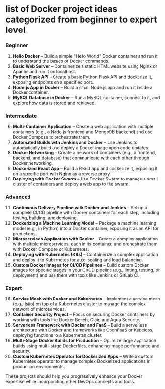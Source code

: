 <h1>list of Docker project ideas categorized from beginner to expert level</h1>

### Beginner

1. **Hello Docker** – Build a simple "Hello World" Docker container and run it to understand the basics of Docker commands.
2. **Basic Web Server** – Containerize a static HTML website using Nginx or Apache and run it on localhost.
3. **Python Flask API** – Create a basic Python Flask API and dockerize it, exposing endpoints on a specified port.
4. **Node.js App in Docker** – Build a small Node.js app and run it inside a Docker container.
5. **MySQL Database in Docker** – Run a MySQL container, connect to it, and explore how data is stored and retrieved.

### Intermediate

6. **Multi-Container Application** – Create a web application with multiple containers (e.g., a Node.js frontend and MongoDB backend) and use Docker Compose to orchestrate them.
7. **Automated Builds with Jenkins and Docker** – Use Jenkins to automatically build and deploy a Docker image upon code updates.
8. **Docker Networking** – Create a network of containers (e.g., a frontend, backend, and database) that communicate with each other through Docker networking.
9. **Dockerized React App** – Build a React app and dockerize it, exposing it on a specific port with Nginx as a reverse proxy.
10. **Deploying with Docker Swarm** – Use Docker Swarm to manage a small cluster of containers and deploy a web app to the swarm.

### Advanced

11. **Continuous Delivery Pipeline with Docker and Jenkins** – Set up a complete CI/CD pipeline with Docker containers for each step, including testing, building, and deploying.
12. **Dockerizing a Machine Learning Model** – Package a machine learning model (e.g., in Python) into a Docker container, exposing it as an API for predictions.
13. **Microservices Application with Docker** – Create a complex application with multiple microservices, each in its container, and orchestrate them with Docker Compose or Kubernetes.
14. **Deploying with Kubernetes (K8s)** – Containerize a complex application and deploy it to Kubernetes for auto-scaling and load balancing.
15. **Custom Docker Images for CI/CD Pipelines** – Build custom Docker images for specific stages in your CI/CD pipeline (e.g., linting, testing, or deployment) and use them with tools like Jenkins or GitLab CI.

### Expert

16. **Service Mesh with Docker and Kubernetes** – Implement a service mesh (e.g., Istio) on top of a Kubernetes cluster to manage the complex network of microservices.
17. **Container Security Project** – Focus on securing Docker containers by working with tools like Docker Bench, Clair, and Aqua Security.
18. **Serverless Framework with Docker and FaaS** – Build a serverless architecture with Docker and frameworks like OpenFaaS or Kubeless, deploying functions to a Kubernetes cluster.
19. **Multi-Stage Docker Builds for Production** – Optimize large application builds using multi-stage Dockerfiles, enhancing image performance and security.
20. **Custom Kubernetes Operator for Dockerized Apps** – Write a custom Kubernetes operator to manage complex Dockerized applications in production environments.

These projects should help you progressively enhance your Docker expertise while incorporating other DevOps concepts and tools.
